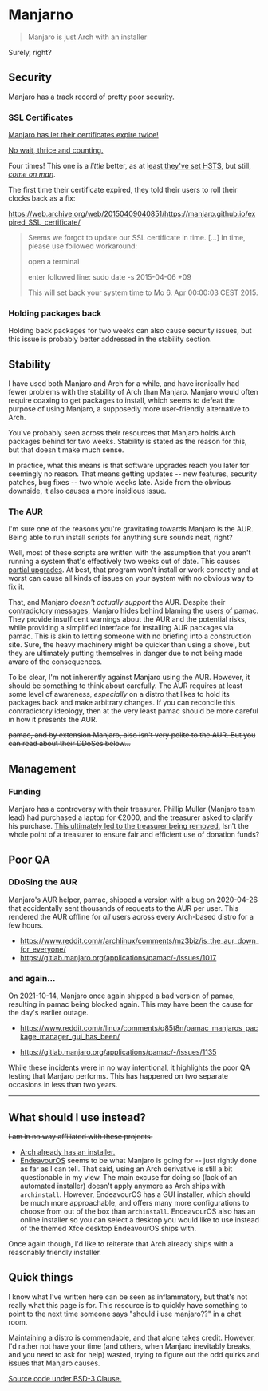 <!--
  Very long lines are allowed. You probably want to enable word wrap in your editor.
  This is just a spicy markdown file, don't be intimidated by the Svelte in the middle.
-->

<script>
  import Stopwatch from './Stopwatch.svelte'
</script>

<Stopwatch />

# Manjarno

> Manjaro is just Arch with an installer

Surely, right?

## Security

Manjaro has a track record of pretty poor security.

### SSL Certificates

[Manjaro has let their certificates expire twice!](https://redd.it/4inrut/)

[No wait, thrice and counting.](https://web.archive.org/web/20220102232338/https://forum.manjaro.org/t/expired-certificate-for-iso-download-on-download-manjaro-org/96441)

Four times! This one is a *little* better, as at [least they've set HSTS](./expiry-2022-08-17.png), but still, *[come on man](https://www.reddit.com/r/linuxquestions/comments/wqzrpl/did_manjaro_just_forget_to_renew_the_ssl/)*.

The first time their certificate expired, they told their users to roll their clocks back as a fix:

https://web.archive.org/web/20150409040851/https://manjaro.github.io/expired_SSL_certificate/

> Seems we forgot to update our SSL certificate in time. [...] In time, please use followed workaround:
>
> open a terminal
>
> enter followed line: sudo date -s 2015-04-06 +09
>
> This will set back your system time to Mo 6. Apr 00:00:03 CEST 2015.

### Holding packages back

Holding back packages for two weeks can also cause security issues, but this issue is probably better addressed in the stability section.

## Stability

I have used both Manjaro and Arch for a while, and have ironically had fewer problems with the stability of Arch than Manjaro. Manjaro would often require coaxing to get packages to install, which seems to defeat the purpose of using Manjaro, a supposedly more user-friendly alternative to Arch.

You've probably seen across their resources that Manjaro holds Arch packages behind for two
weeks. Stability is stated as the reason for this, but that doesn't make much sense.

In practice, what this means is that software upgrades reach you later for seemingly
no reason. That means getting updates -- new features, security patches, bug fixes -- two whole weeks late. Aside from the obvious downside, it also causes a more insidious issue.

### The AUR

I'm sure one of the reasons you're gravitating towards Manjaro is the AUR. Being able to
run install scripts for anything sure sounds neat, right?

Well, most of these scripts are written with the assumption that you aren't running a system
that's effectively two weeks out of date. This causes [partial upgrades](https://wiki.archlinux.org/title/System_maintenance#Partial_upgrades_are_unsupported). At best, that program won't install or work correctly and at worst can cause all kinds of issues on your system with no obvious way to fix it.

That, and Manjaro *doesn't actually support* the AUR. Despite their [contradictory messages](https://web.archive.org/web/20220221092555/https://forum.endeavouros.com/t/is-aur-down-again/24287/9), Manjaro hides behind [blaming the users of pamac](https://web.archive.org/web/20220221090752/https://forum.manjaro.org/t/aur-please-restrain-yourself/103318). They provide insufficent warnings about the AUR and the potential risks, while providing a simplified interface for installing AUR packages via pamac. This is akin to letting someone with no briefing into a construction site. Sure, the heavy machinery might be quicker than using a shovel, but they are ultimately putting themselves in danger due to not being made aware of the consequences.

To be clear, I'm not inherently against Manjaro using the AUR. However, it should be something to think about carefully. The AUR requires at least some level of awareness, *especially* on a distro that likes to hold its packages back and make arbitrary changes. If you can reconcile this contradictory ideology, then at the very least pamac should be more careful in how it presents the AUR.

~~pamac, and by extension Manjaro, also isn't very polite to the AUR. But you can read about their DDoSes below...~~


## Management

### Funding

Manjaro has a controversy with their treasurer. Phillip Muller (Manjaro team lead) had purchased a laptop for €2000, and the treasurer asked to clarify his purchase. [This ultimately led to the treasurer being removed.](https://redd.it/hxp3zi) Isn't the whole point of a treasurer to ensure fair and efficient use of donation funds?

## Poor QA

### DDoSing the AUR

Manjaro's AUR helper, pamac, shipped a version with a bug on 2020-04-26 that accidentally sent thousands
of requests to the AUR per user. This rendered the AUR offline for *all* users across
every Arch-based distro for a few hours.

* https://www.reddit.com/r/archlinux/comments/mz3biz/is_the_aur_down_for_everyone/
* https://gitlab.manjaro.org/applications/pamac/-/issues/1017

### and again...

On 2021-10-14, Manjaro once again shipped a bad version of pamac, resulting in pamac being
blocked again. This may have been the cause for the day's earlier outage.

* https://www.reddit.com/r/linux/comments/q85t8n/pamac_manjaros_package_manager_gui_has_been/

* https://gitlab.manjaro.org/applications/pamac/-/issues/1135

While these incidents were in no way intentional, it highlights the poor QA testing that Manjaro performs. This has happened on two separate occasions in less than two years.

---

## What should I use instead?

~~I am in no way affiliated with these projects.~~

* [Arch already has an installer.](https://github.com/archlinux/archinstall)
* [EndeavourOS](https://endeavouros.com/) seems to be what Manjaro is going for -- just rightly done as far as I can tell. That said, using an Arch derivative is still a bit questionable in my view. The main excuse for doing so (lack of an automated installer) doesn't apply anymore as Arch ships with `archinstall`. However, EndeavourOS has a GUI installer, which should be much more approachable, and offers many more configurations to choose from out of the box than `archinstall`. EndeavourOS also has an online installer so you can select a desktop you would like to use instead of the themed Xfce desktop EndeavourOS ships with.

Once again though, I'd like to reiterate that Arch already ships with a reasonably friendly installer.

## Quick things

I know what I've written here can be seen as inflammatory, but that's not really what this page is for. This resource is to quickly have something to point to the next time someone says "should i use manjaro??" in a chat room.

Maintaining a distro is commendable, and that alone takes credit. However, I'd rather not have
your time (and others, when Manjaro inevitably breaks, and you need to ask for help) wasted,
trying to figure out the odd quirks and issues that Manjaro causes.

[Source code under BSD-3 Clause.](https://github.com/EmeraldSnorlax/manjarno)
